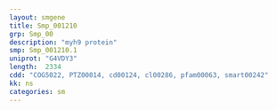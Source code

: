 ```yaml
---
layout: smgene
title: Smp_001210
grp: Smp_00
description: "myh9 protein"
smp: Smp_001210.1
uniprot: "G4VDY3"
length:  2334
cdd: "COG5022, PTZ00014, cd00124, cl00286, pfam00063, smart00242"
kk: ns
categories: sm
---
```

